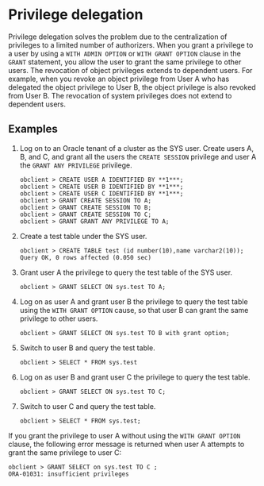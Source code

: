 # Privilege delegation

Privilege delegation solves the problem due to the centralization of privileges to a limited number of authorizers. When you grant a privilege to a user by using a `WITH ADMIN OPTION` or `WITH GRANT OPTION` clause in the `GRANT` statement, you allow the user to grant the same privilege to other users. The revocation of object privileges extends to dependent users. For example, when you revoke an object privilege from User A who has delegated the object privilege to User B, the object privilege is also revoked from User B. The revocation of system privileges does not extend to dependent users. 

## Examples

1. Log on to an Oracle tenant of a cluster as the SYS user. Create users A, B, and C, and grant all the users the `CREATE SESSION` privilege and user A the `GRANT ANY PRIVILEGE` privilege. 

   ```shell
   obclient > CREATE USER A IDENTIFIED BY **1***;
   obclient > CREATE USER B IDENTIFIED BY **1***;
   obclient > CREATE USER C IDENTIFIED BY **1***;
   obclient > GRANT CREATE SESSION TO A;
   obclient > GRANT CREATE SESSION TO B;
   obclient > GRANT CREATE SESSION TO C;
   obclient > GRANT GRANT ANY PRIVILEGE TO A;
   ```

2. Create a test table under the SYS user. 

   ```shell
   obclient > CREATE TABLE test (id number(10),name varchar2(10));
   Query OK, 0 rows affected (0.050 sec)
   ```

3. Grant user A the privilege to query the test table of the SYS user. 

   ```shell
   obclient > GRANT SELECT ON sys.test TO A;
   ```

4. Log on as user A and grant user B the privilege to query the test table using the `WITH GRANT OPTION` cause, so that user B can grant the same privilege to other users. 

   ```shell
   obclient > GRANT SELECT ON sys.test TO B with grant option;
   ```

5. Switch to user B and query the test table. 

   ```shell
   obclient > SELECT * FROM sys.test
   ```

6. Log on as user B and grant user C the privilege to query the test table. 

   ```shell
   obclient > GRANT SELECT ON sys.test TO C;
   ```

7. Switch to user C and query the test table. 

   ```shell
   obclient > SELECT * FROM sys.test;
   ```

If you grant the privilege to user A without using the `WITH GRANT OPTION` clause, the following error message is returned when user A attempts to grant the same privilege to user C:

```shell
obclient > GRANT SELECT on sys.test TO C ;
ORA-01031: insufficient privileges
```

